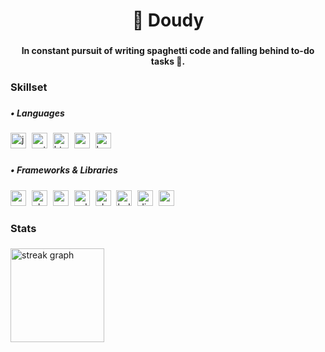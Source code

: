 <h1 align="center">🔎 Doudy</h1>

###

<p align="center"><b>In constant pursuit of writing spaghetti code and falling behind to-do tasks 🐢.</b></p>

###

<h3 align="left">Skillset</h3>

###

<h5 align="left">• Languages</h5>

###

<div align="left">
  <img src="https://img.shields.io/badge/JavaScript-F7DF1E?logo=javascript&logoColor=black&style=for-the-badge" height="25" alt="javascript logo"  />
  <img width="1" />
  <img src="https://img.shields.io/badge/Python-3776AB?logo=python&logoColor=white&style=for-the-badge" height="25" alt="python logo"  />
  <img width="1" />
  <img src="https://img.shields.io/badge/HTML5-E34F26?logo=html5&logoColor=white&style=for-the-badge" height="25" alt="html5 logo"  />
  <img width="1" />
  <img src="https://img.shields.io/badge/CSS3-1572B6?logo=css3&logoColor=white&style=for-the-badge" height="25" alt="css3 logo"  />
  <img width="1" />
  <img src="https://img.shields.io/badge/GNU Bash-4EAA25?logo=gnubash&logoColor=white&style=for-the-badge" height="25" alt="bash logo"  />
</div>

###

<h5 align="left">• Frameworks & Libraries</h5>

###

<div align="left">
  <img src="https://img.shields.io/badge/Node.js-339933?logo=nodedotjs&logoColor=white&style=for-the-badge" height="25" alt="nodejs logo"  />
  <img width="1" />
  <img src="https://img.shields.io/badge/Electron-47848F?logo=electron&logoColor=white&style=for-the-badge" height="25" alt="electron logo"  />
  <img width="1" />
  <img src="https://img.shields.io/badge/Puppeteer-01D8A2?logo=puppeteer&logoColor=black&style=for-the-badge" height="25" alt="puppeteer logo"  />
  <img width="1" />
  <img src="https://img.shields.io/badge/-selenium-%43B02A?style=for-the-badge&logo=selenium&logoColor=white" height="25" alt="selenium logo"  />
  <img width="1" />
  <img src="https://img.shields.io/badge/-playwright-%232EAD33?style=for-the-badge&logo=playwright&logoColor=white" height="25" alt="playwright logo"  />
  <img width="1" />
  <img src="https://img.shields.io/badge/Bulma-00D1B2?logo=bulma&logoColor=black&style=for-the-badge" height="25" alt="bulma logo"  />
  <img width="1" />
  <img src="https://img.shields.io/badge/Discord.JS-5865F2?logo=discord&logoColor=white&style=for-the-badge" height="25" alt="discord logo"  />
  <img width="1" />
  <img src="https://img.shields.io/badge/Socket.io-010101?logo=socketdotio&logoColor=white&style=for-the-badge" height="25" alt="socketio logo"  />
</div>

###

<h3 align="left">Stats</h3>

###

<div align="left">
  <img src="https://streak-stats.demolab.com?user=doudydev&locale=en&mode=weekly&theme=merko&hide_border=false&border_radius=5&order=3" height="150" alt="streak graph"  />
</div>

###
